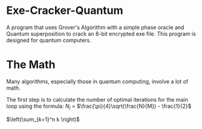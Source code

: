 # Exe-Cracker-Quantum
A program that uses Grover's Algorithm with a simple phase oracle and Quantum superposition to crack an 8-bit encrypted exe file. This program is designed for quantum computers.

# The Math
Many algorithms, especially those in quantum computing, involve a lot of math. 

The first step is to calculate the number of optimal iterations for the main loop using the formula:
$N_i$ = $\frac{\pi}{4}\sqrt(\frac{N}{M}) - \frac{1}{2}$

$\left(\sum_{k=1}^n k \right)$
